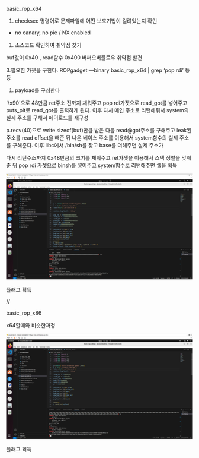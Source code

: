 
basic_rop_x64

1. checksec 명령어로 문제파일에 어떤 보호기법이 걸려있는지 확인
- no canary, no pie / NX enabled

1. 소스코드 확인하여 취약점 찾기

buf값이 0x40 , read함수 0x400 버퍼오버플로우 취약점 발견

3.필요한 가젯을 구한다. ROPgadget —binary basic_rop_x64 | grep ‘pop rdi’ 등등

1. payload를 구성한다

'\x90'으로 48만큼 ret주소 전까지 채워주고 pop rdi가젯으로 read_got를 넣어주고 puts_plt로 read_got를 출력하게 된다. 이후 다시 메인 주소로 리턴해줘서 system의 실제 주소를 구해서 페이로드를 재구성

p.recv(40)으로 write sizeof(buf)만큼 받은 다음 read@got주소를 구해주고 leak된 주소를 read offset을 빼준 뒤 나온 베이스 주소를 이용해서 system함수의 실제 주소를 구해준다. 이후 libc에서 /bin/sh를 찾고 base를 더해주면 실제 주소가 

다시 리턴주소까지 0x48만큼의 크기를 채워주고 ret가젯을 이용해서 스택 정렬을 맞춰준 뒤 pop rdi 가젯으로 binsh를 넣어주고 system함수로 리턴해주면 쉘을 획득

![basic_rop_x64.jpg](https://github.com/JoWoonJi/Dreamhack_Wargame/blob/main/SystemHacking/img/basic_rop_x64.jpg)

플래그 획득

//

basic_rop_x86

x64할때와 비슷한과정

![basic_rop_x86.jpg](https://github.com/JoWoonJi/Dreamhack_Wargame/blob/main/SystemHacking/img/basic_rop_x86.jpg)

플래그 획득
